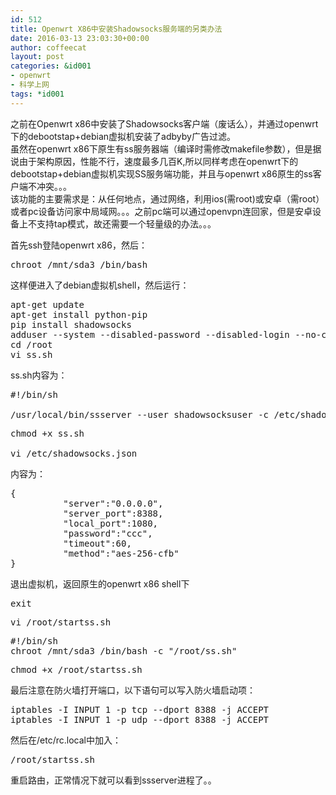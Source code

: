 ```yaml
---
id: 512
title: Openwrt X86中安装Shadowsocks服务端的另类办法
date: 2016-03-13 23:03:30+00:00
author: coffeecat
layout: post
categories: &id001
- openwrt
- 科学上网
tags: *id001
---
```

之前在Openwrt x86中安装了Shadowsocks客户端（废话么），并通过openwrt下的debootstap+debian虚拟机安装了adbyby广告过滤。  
虽然在openwrt x86下原生有ss服务器端（编译时需修改makefile参数），但是据说由于架构原因，性能不行，速度最多几百K,所以同样考虑在openwrt下的debootstap+debian虚拟机实现SS服务端功能，并且与openwrt x86原生的ss客户端不冲突。。。  
该功能的主要需求是：从任何地点，通过网络，利用ios(需root)或安卓（需root）或者pc设备访问家中局域网。。。之前pc端可以通过openvpn连回家，但是安卓设备上不支持tap模式，故还需要一个轻量级的办法。。。

首先ssh登陆openwrt x86，然后：

<pre class="lang:sh decode:true " >chroot /mnt/sda3 /bin/bash</pre>

这样便进入了debian虚拟机shell，然后运行：

<pre class="lang:sh decode:true " >apt-get update
apt-get install python-pip
pip install shadowsocks
adduser --system --disabled-password --disabled-login --no-create-home shadowsocksuser
cd /root
vi ss.sh</pre>

ss.sh内容为：

<pre class="lang:vim decode:true " >#!/bin/sh

/usr/local/bin/ssserver --user shadowsocksuser -c /etc/shadowsocks.json --forbidden-ip 127.0.0.1,::1 -d start</pre>

<pre class="lang:sh decode:true " >chmod +x ss.sh

vi /etc/shadowsocks.json</pre>

内容为：

<pre class="lang:vim decode:true " >{
          "server":"0.0.0.0",
          "server_port":8388,
          "local_port":1080,
          "password":"ccc", 
          "timeout":60,
          "method":"aes-256-cfb"  
}
</pre>

退出虚拟机，返回原生的openwrt x86 shell下

<pre class="lang:sh decode:true " >exit</pre>

<pre class="lang:sh decode:true " >vi /root/startss.sh</pre>

<pre class="lang:vim decode:true " >#!/bin/sh
chroot /mnt/sda3 /bin/bash -c "/root/ss.sh"</pre>

<pre class="lang:sh decode:true " >chmod +x /root/startss.sh</pre>

最后注意在防火墙打开端口，以下语句可以写入防火墙启动项：

<pre class="lang:vim decode:true " >iptables -I INPUT 1 -p tcp --dport 8388 -j ACCEPT
iptables -I INPUT 1 -p udp --dport 8388 -j ACCEPT
</pre>

然后在/etc/rc.local中加入：

<pre class="lang:sh decode:true " >/root/startss.sh</pre>

重启路由，正常情况下就可以看到ssserver进程了。。